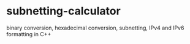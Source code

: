 # subnetting-calculator
binary conversion, hexadecimal conversion, subnetting, IPv4 and IPv6 formatting in C++
